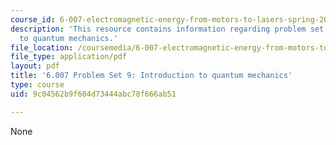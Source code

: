 ```yaml
---
course_id: 6-007-electromagnetic-energy-from-motors-to-lasers-spring-2011
description: 'This resource contains information regarding problem set 9: introduction
  to quantum mechanics.'
file_location: /coursemedia/6-007-electromagnetic-energy-from-motors-to-lasers-spring-2011/9c04562b9f604d73444abc78f666ab51_MIT6_007S11_PS9.pdf
file_type: application/pdf
layout: pdf
title: '6.007 Problem Set 9: Introduction to quantum mechanics'
type: course
uid: 9c04562b9f604d73444abc78f666ab51

---
```

None